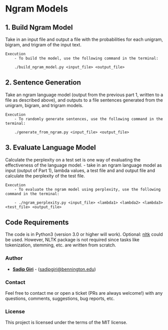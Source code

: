 # Ngram Models

## 1. Build Ngram Model

Take in an input file and output a file with the probabilities for each unigram, bigram, and trigram of the input text.

    Execution
        - To build the model, use the following command in the terminal:

        ./build_ngram_model.py <input_file> <output_file>

## 2. Sentence Generation

Take an ngram language model (output from the previous part 1, written to a file as described above), and outputs to a file sentences generated from the unigram, bigram, and trigram models.

    Execution
        - To randomly generate sentences, use the following command in the terminal:
        
        ./generate_from_ngram.py <input_file> <output_file>

## 3. Evaluate Language Model

Calculate the perplexity on a test set is one way of evaluating the effectiveness of the language model. 
        - take in an ngram language model as input (output of Part 1), lambda values, a test file and and output file and calculate the perplexity of the test file.

    Execution
        - To evaluate the ngram model using perplexity, use the following command in the terminal:
        
        - ./ngram_perplexity.py <input_file> <lambda1> <lambda2> <lambda3> <test_file> <output_file>
  
## Code Requirements

The code is in Python3 (version 3.0 or higher will work). Optional: <a href="https://www.nltk.org">nltk</a> could be used. However, NLTK package is not required since tasks like tokenization, stemming, etc. are written from scratch.

### Author

* **<a href="https://sadipgiri.github.io">Sadip Giri</a>** - (sadipgiri@bennington.edu)

### Contact

Feel free to contact me or open a ticket (PRs are always welcome!) with any questions, comments, suggestions, bug reports, etc.

### License

This project is licensed under the terms of the MIT license.
